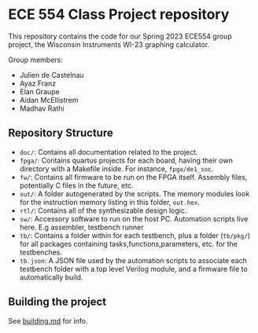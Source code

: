 # ECE 554 Class Project repository

This repository contains the code for our Spring 2023 ECE554 group project, the Wisconsin Instruments WI-23 graphing calculator.

Group members:

* Julien de Castelnau
* Ayaz Franz
* Elan Graupe
* Aidan McEllistrem
* Madhav Rathi

## Repository Structure

* `doc/`: Contains all documentation related to the project.
* `fpga/`: Contains quartus projects for each board, having their own directory with a Makefile inside. For instance, `fpga/de1_soc`.
* `fw/`: Contains all firmware to be run on the FPGA itself. Assembly files, potentially C files in the future, etc.
* `out/`: A folder autogenerated by the scripts. The memory modules look for the instruction memory listing in this folder, `out.hex`.
* `rtl/`: Contains all of the synthesizable design logic.
* `sw/`: Accessory software to run on the host PC. Automation scripts live here. E.g assembler, testbench runner
* `tb/`: Contains a folder within for each testbench, plus a folder (`tb/pkg/`) for all packages containing tasks,functions,parameters, etc. for the testbenches.
* `tb.json`: A JSON file used by the automation scripts to associate each testbench folder with a top level Verilog module, and a firmware file to automatically build.

## Building the project

See [building.md](doc/building.md) for info.
